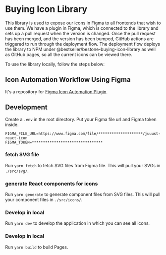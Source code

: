 # Buying Icon Library

This library is used to expose our icons in Figma to all frontends that wish to use them.
We have a plugin in Figma, which is connected to the library and sets up a pull request when the version is changed.
Once the pull request has been merged, and the version has been bumped, GitHub actions are triggered to run through the deployment flow.
The deployment flow deploys the library to NPM under @bestseller/bestone-buying-icon-library as well as GitHub pages, so all the current icons can be viewed there.

To use the library locally, follow the steps below:


## Icon Automation Workflow Using Figma

It's a repository for [Figma Icon Automation Plugin](https://github.com/leadream/figma-icon-automation).

## Development
Create a `.env` in the root directory. Put your Figma file url and Figma token inside.

```
FIGMA_FILE_URL=https://www.figma.com/file/********************/juuust-react-icon
FIGMA_TOKEN=********************************
```

### fetch SVG file
Run `yarn fetch` to fetch SVG files from Figma file. This will pull your SVGs in `./src/svg/`.

### generate React components for icons
Run `yarn generate` to generate component files from SVG files. This will pull your component files in `./src/icons/`.

### Develop in local
Run `yarn dev` to develop the application in which you can see all icons.

### Develop in local
Run `yarn build` to build Pages.
